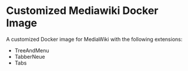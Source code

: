 # Customized Mediawiki Docker Image
A customized Docker image for MediaWiki with the following extensions:
- TreeAndMenu
- TabberNeue
- Tabs


